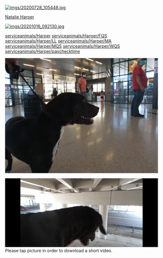 
<link rel="prerender" href="https://serviceanimals.github.io/Harper/">

[![imgs/20200728_105448.jpg](https://github.com/serviceanimals/Harper/raw/master/imgs/20200728_105448.jpg)](https://github.com/serviceanimals/Harper/raw/master/imgs/20200728_105448.jpg)

[Natalie Harper](https://serviceanimals.github.io/Harper/)

[![imgs/20201016_092130.jpg](https://github.com/serviceanimals/Harper/raw/master/imgs/20201016_092130.jpg)](https://github.com/serviceanimals/Harper/raw/master/imgs/20201016_092130.jpg)

[serviceanimals/](https://serviceanimals.github.io/)[Harper](https://serviceanimals.github.io/Harper)
[serviceanimals/](https://serviceanimals.github.io/)[Harper/](https://serviceanimals.github.io/Harper)[FQS](FQS.md)
[serviceanimals/](https://serviceanimals.github.io/)[Harper/](https://serviceanimals.github.io/Harper)[LL](LL.md)
[serviceanimals/](https://serviceanimals.github.io/)[Harper/](https://serviceanimals.github.io/Harper)[MA](MA.md)
[serviceanimals/](https://serviceanimals.github.io/)[Harper/](https://serviceanimals.github.io/Harper)[MQS](MQS.md)
[serviceanimals/](https://serviceanimals.github.io/)[Harper/](https://serviceanimals.github.io/Harper)[WQS](WQS.md)
[serviceanimals/](https://serviceanimals.github.io/)[Harper/](https://serviceanimals.github.io/Harper)[paychecktime](paychecktime.md)

[![imgs/20200728_092823.jpg](https://github.com/serviceanimals/Harper/raw/master/imgs/20200728_092823.jpg)](https://github.com/serviceanimals/Harper/raw/master/imgs/20200728_092823.jpg)

[![Harper freeway](https://github.com/serviceanimals/Harper/raw/master/imgs/Screenshot_20221013-211722.png)](https://github.com/serviceanimals/Harper/raw/master/imgs/vids/20200814_142329.mp4)
Please tap picture in order to download a short video.

<!-- [![Harper freeway](https://raw.githubusercontent.com/serviceanimals/Harper/master/imgs/Screenshot_20221013-211722.png)](https://raw.githubusercontent.com/serviceanimals/Harper/master/imgs/vids/20200814_142329.mp4)

[Issues at this repository](https://github.com/serviceanimals/Harper/issues)

[Pulls at this repository](https://github.com/serviceanimals/Harper/pulls)

Harper paychecktime.md EF -->
